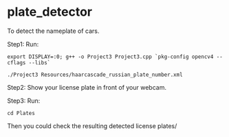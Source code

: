 # plate_detector
To detect the nameplate of cars.

Step1:
Run:
```
export DISPLAY=:0; g++ -o Project3 Project3.cpp `pkg-config opencv4 --cflags --libs`

./Project3 Resources/haarcascade_russian_plate_number.xml
```

Step2:
Show your license plate in front of your webcam. 

Step3:
Run:
```
cd Plates
```
Then you could check the resulting detected license plates/
